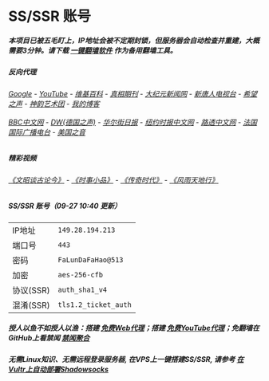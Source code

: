 # SS/SSR 账号 

##### 本项目已被五毛盯上，IP地址会被不定期封锁，但服务器会自动检查并重建，大概需要3分钟。请下载 [一键翻墙软件](https://github.com/gfw-breaker/nogfw/blob/master/README.md) 作为备用翻墙工具。

##### 反向代理
######  [Google](http://45.77.184.84:8888/search?q=425事件) - [YouTube](https://nogfw.the-youtube.win) - [维基百科](http://45.77.184.84:8100/wiki/喬高-麥塔斯調查報告) - [真相期刊](http://45.77.184.84:8300/display.aspx?category_id=3&zhuanti_id=2) - [大纪元新闻网](http://45.77.184.84:10080) - [新唐人电视台](http://45.77.184.84:8000) - [希望之声](http://45.77.184.84:8200) - [神韵艺术团](http://45.77.184.84:8000/xtr/gb/prog673.html) - [我的博客](http://45.77.184.84:10000/)<br/> <br/> [BBC中文网](http://45.77.184.84:9100/zhongwen/simp) - [DW(德国之声)](http://45.77.184.84:9200/zh/在线报导/s-9058?&zhongwen=simp) - [华尔街日报](http://45.77.184.84:9300) - [纽约时报中文网](http://45.77.184.84:9400) - [路透中文网](http://45.77.184.84:9500/) - [法国国际广播电台](http://45.77.184.84:9600/) - [美国之音](http://45.77.184.84:9700/) 

##### 精彩视频
###### [《文昭谈古论今》](https://github.com/gfw-breaker/wenzhao/blob/master/README.md) - [《时事小品》](https://github.com/gfw-breaker/ntdtv-comedy/blob/master/README.md) - [《传奇时代》](http://45.77.184.84:10000/videos/legend/) - [《风雨天地行》](http://45.77.184.84:10000/videos/fytdx/)

##### SS/SSR 账号（09-27 10:40 更新）
|||
|-|-|
|IP地址|`149.28.194.213`|
|端口号|`443` |
|密码|`FaLunDaFaHao@513`|  
|加密|`aes-256-cfb`|
|协议(SSR) |`auth_sha1_v4`|  
|混淆(SSR) |`tls1.2_ticket_auth`|  

##### 授人以鱼不如授人以渔：搭建 [免费Web代理](https://github.com/no-gfw/heroku-node-proxy#--end--)；搭建 [免费YouTube代理](https://github.com/gfw-breaker/you2php-heroku#--end--)；免翻墙在GitHub上看禁闻 [禁闻聚合](https://github.com/gfw-breaker/banned-news/blob/master/README.md)

##### 无需Linux知识、无需远程登录服务器, 在VPS上一键搭建SS/SSR, 请参考 [在Vultr上自动部署Shadowsocks](https://gfw-breaker.win/vultr%e9%83%a8%e7%bd%b2ss/) 
